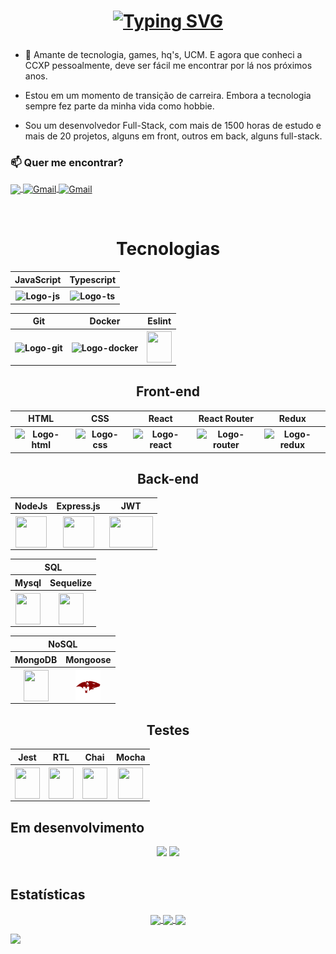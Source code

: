 <h1 align="center">

[![Typing SVG](https://readme-typing-svg.demolab.com?font=Fira+Code&size=22&pause=1000&color=18D412&width=435&lines=Ol%C3%A1+%F0%9F%91%8B%2C+meu+nome+%C3%A9+Bruno+Tomaz.;%C3%89+um+prazer+ter+voc%C3%AA+aqui)](https://git.io/typing-svg)

</h1>

- 👀 Amante de tecnologia, games, hq's, UCM. E agora que conheci a CCXP pessoalmente, deve ser fácil me encontrar por lá nos próximos anos.

- Estou em um momento de transição de carreira. Embora a tecnologia sempre fez parte da minha vida como hobbie.

- Sou um desenvolvedor Full-Stack, com mais de 1500 horas de estudo e mais de 20 projetos, alguns em front, outros em back, alguns full-stack.

<h3 align="left">📫 Quer me encontrar?</h3>
<p align="left">
<a href="https://www.linkedin.com/in/brunotomaz-dev/" target="_blank">
  <img src="https://img.shields.io/badge/-LinkedIn-%230077B5?style=for-the-badge&logo=linkedin&logoColor=white" align="center">
</a>
<a href="mailto:tomaz.bruno@gmail.com" target="_blank">
  <img align="center" alt="Gmail" src="https://img.shields.io/badge/Gmail-D14836?style=for-the-badge&logo=gmail&logoColor=white" />
</a>
<a href="https://brunotomaz-dev.github.io" target="_blank">
  <img align="center" alt="Gmail" src="https://img.shields.io/badge/Portifólio-Em Construção-blue?style=for-the-badge" />
</a>
</p>

<br/>

<h1 align="center">Tecnologias</h1>

<div align="center">
  <table>
    <tr>
      <th>JavaScript</th>
      <th>Typescript</th>
    </tr>
    <tr>
      <th>
        <img align="center" alt="Logo-js" width="40" height="50"  src="https://cdn.jsdelivr.net/gh/devicons/devicon/icons/javascript/javascript-plain.svg"/>
      </th>
      <th>
        <img align="center" alt="Logo-ts" width="40" height="50"  src="https://cdn.jsdelivr.net/gh/devicons/devicon/icons/typescript/typescript-original.svg"/>
      </th>
    </tr>
  </table>

  <table>
    <tr>
      <th>Git</th>
      <th>Docker</th>
      <th>Eslint</th>
    </tr>
    <tr>
      <th>
        <img align="center" alt="Logo-git" width="40" height="50"  src="https://cdn.jsdelivr.net/gh/devicons/devicon/icons/git/git-original.svg"/>
      </th>
      <th>
        <img align="center" alt="Logo-docker" width="40" height="50"  src="https://cdn.jsdelivr.net/gh/devicons/devicon/icons/docker/docker-plain.svg"/>
      </th>
      <th>
        <img align="center" width="40" height="50"  
        src="https://cdn.jsdelivr.net/gh/devicons/devicon/icons/eslint/eslint-original.svg"/>
      </th>
    </tr>
  </table>
</div>

<h2 align="center">Front-end</h2>

<div align="center">
  <table>
    <tr>
      <th>HTML</th>
      <th>CSS</th>
      <th>React</th>
      <th>React Router</th>
      <th>Redux</th>
    </tr>
    <tr>
      <th>
        <img align="center" alt="Logo-html" width="40" height="50"  src="https://cdn.jsdelivr.net/gh/devicons/devicon/icons/html5/html5-original.svg"/>
      </th>
      <th>
        <img align="center" alt="Logo-css" width="40" height="50"  src="https://cdn.jsdelivr.net/gh/devicons/devicon/icons/css3/css3-original.svg"/>
      </th>
      <th>
        <img align="center" alt="Logo-react" width="40" height="50"  src="https://cdn.jsdelivr.net/gh/devicons/devicon/icons/react/react-original.svg"/>
      </th>
      <th>
        <img align="center" alt="Logo-router" width="50" height="50"  src="https://reactrouter.com/_brand/react-router-mark-color.svg"/>
      </th>
      <th>
        <img align="center" alt="Logo-redux" width="40" height="50"  src="https://cdn.jsdelivr.net/gh/devicons/devicon/icons/redux/redux-original.svg" />
      </th>
    </tr>
  </table>
</div>

<h2 align="center">Back-end</h2>

<div align="center">
  <table>
    <tr>
      <th>NodeJs</th>
      <th>Express.js</th>
      <th>JWT</th>
    </tr>
    <tr>
      <th>
        <img align="center" width="50" height="50"  
        src="https://cdn.jsdelivr.net/gh/devicons/devicon/icons/nodejs/nodejs-original.svg"/>
      </th>
      <th>
        <img align="center" width="50" height="50"  
        src="https://cdn.jsdelivr.net/gh/devicons/devicon/icons/express/express-original.svg"/>
      </th>
      <th>
        <img align="center" width="70" height="50"  
        src="https://vegibit.com/wp-content/uploads/2018/07/JSON-Web-Token-Authentication-With-Node.png" />
      </th>
    </tr>
  </table>
</div>

<div align="center">
  <table>
    <tr>
      <th colspan="4" align="center">SQL</th>
    </tr>
    <tr>
      <th>Mysql</th>
      <th>Sequelize</th>
    </tr>
    <tr>
      <th>
        <img align="center" width="40" height="50"
        src="https://cdn.jsdelivr.net/gh/devicons/devicon/icons/mysql/mysql-original.svg"/>
      </th>
       <th>
        <img align="center" width="40" height="50"
        src="https://cdn.jsdelivr.net/gh/devicons/devicon/icons/sequelize/sequelize-original.svg"/>
      </th>
    </tr>
  </table>
</div>

<div align="center">
  <table>
    <tr>
      <th colspan="4" align="center">NoSQL</th>
    </tr>
    <tr>
      <th>MongoDB</th>
      <th>Mongoose</th>
    </tr>
    <tr>
      <th>
        <img align="center" width="40" height="50"  
        src="https://cdn.jsdelivr.net/gh/devicons/devicon/icons/mongodb/mongodb-original.svg"/>
      </th>
      <th>
        <img align="center" width="40" height="50"  
        src="https://raw.githubusercontent.com/github/explore/80688e429a7d4ef2fca1e82350fe8e3517d3494d/topics/mongoose/mongoose.png"/>
      </th>
    </tr>
  </table>
</div>

<h2 align="center">Testes</h2>

<div align="center">
  <table>
    <tr>
      <th>Jest</th>
      <th>RTL</th>
      <th>Chai</th>
      <th>Mocha</th>
    </tr>
    <tr>
      <th>
        <img align="center" width="40" height="50"
       src="https://cdn.jsdelivr.net/gh/devicons/devicon/icons/jest/jest-plain.svg"/>
      </th>
      <th>
        <img align="center" width="40" height="50"
        src="https://testing-library.com/img/octopus-128x128.png"/>
      </th>
      <th>
        <img align="center" width="40" height="50"
        src="https://iconape.com/wp-content/files/zh/350732/svg/chai-seeklogo.com.svg"/>
      </th>
      <th>
        <img align="center" width="40" height="50"  
        src="https://iconape.com/wp-content/files/qs/371094/svg/371094.svg"/>
      </th>
    </tr>
  </table>
</div>

## Em desenvolvimento

<div align="center">
  <img src="https://img.shields.io/badge/Python-FFD43B?style=for-the-badge&logo=python&logoColor=blue"/>
  <img src="https://img.shields.io/badge/Java-white?style=for-the-badge&logo=java&logoColor=blue"/>
</div>

<br/>

## Estatísticas

<div align="center">
  <a href="https://github.com/brunotomaz-dev">
  <img height=200 align="center" src="https://github-readme-stats.vercel.app/api/top-langs/?username=brunotomaz-dev&layout=compact&langs_count=8&theme=nord&hide_border=true&border_radius=10"/>
  <img max-height=180 align="center" src="https://github-readme-stats.vercel.app/api/wakatime/?username=brunotomaz_dev&layout=compact&langs_count=8&theme=nord&hide_border=true&border_radius=10"/>
  <img height=170 align="center" src="https://github-readme-stats.vercel.app/api?username=brunotomaz-dev&show_icons=true&theme=nord&include_all_commits=true&count_private=true&hide_border=true&border_radius=10&rank_icon=github"/>
  <!---
  <img height=170 align="center" src="https://streak-stats.demolab.com/?user=brunotomaz-dev&theme=nord&hide_border=true&border_radius=10"/>
  <img height="150em" src="https://github-contributor-stats.vercel.app/api?username=brunotomaz-dev&layout=compact&theme=nord&limit=5&hide_border=true&border_radius=10"/>
  -->
</div>

  
![](https://komarev.com/ghpvc/?username=brunotomaz-dev&color=yellowgreen)
